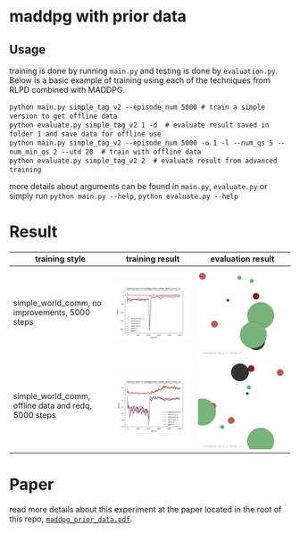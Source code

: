 # maddpg with prior data

## Usage

training is done by running `main.py` and testing is done by `evaluation.py`. Below is a basic example of training
using each of the techniques from RLPD combined with MADDPG.

```shell
python main.py simple_tag_v2 --episode_num 5000 # train a simple version to get offline data
python evaluate.py simple_tag_v2 1 -d  # evaluate result saved in folder 1 and save data for offline use
python main.py simple_tag_v2 --episode_num 5000 -o 1 -l --num_qs 5 --num_min_qs 2 --utd 20  # train with offline data
python evaluate.py simple_tag_v2 2  # evaluate result from advanced training
```

more details about arguments can be found in `main.py`, `evaluate.py`
or simply run `python main.py --help`, `python evaluate.py --help`

# Result

| training style                                       | training result                                                  | evaluation result                                                |
|------------------------------------------------------|------------------------------------------------------------------|------------------------------------------------------------------|
| simple_world_comm, no improvements, 5000 steps       | ![simple_world_comm](archive/simple_world_comm_v2.png)           | ![simple_world_comm](archive/simple_world_comm_v2.gif)           | 
| simple_world_comm, offline data and redq, 5000 steps | ![simple_world_comm_rlpd](archive/simple_world_comm_v2_rlpd.png) | ![simple_world_comm_rlpd](archive/simple_world_comm_v2_rlpd.gif) | 

# Paper

read more details about this experiment at the paper located in the root of this repo, [`maddpg_prior_data.pdf`](maddpg_prior_data.pdf).